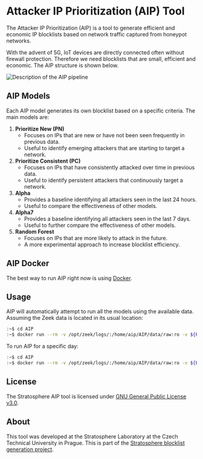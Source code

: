 # Attacker IP Prioritization (AIP) Tool
The Attacker IP Prioritization (AIP) is a tool to generate efficient and economic IP blocklists based on network traffic captured from honeypot networks. 

With the advent of 5G, IoT devices are directly connected often without firewall protection. Therefore we need blocklists that are small, efficient and economic. The AIP structure is shown below.

![Description of the AIP pipeline](images/AIP_Diagram.png "AIP Tool pipeline")

## AIP Models

Each AIP model generates its own blocklist based on a specific criteria. The main models are:

1. **Prioritize New (PN)**
    - Focuses on IPs that are new or have not been seen frequently in previous data.
    - Useful to identify emerging attackers that are starting to target a network.
2. **Prioritize Consistent (PC)**
    - Focuses on IPs that have consistently attacked over time in previous data.
    - Useful to identify persistent attackers that continuously target a network.
3. **Alpha**
    - Provides a baseline identifying all attackers seen in the last 24 hours.
    - Useful to compare the effectiveness of other models.
4. **Alpha7**
    - Provides a baseline identifying all attackers seen in the last 7 days. 
    - Useful to further compare the effectiveness of other models.
5. **Random Forest**
    - Focuses on IPs that are more likely to attack in the future.
    - A more experimental approach to increase blocklist efficiency.


## AIP Docker

The best way to run AIP right now is using [Docker](etc/docker/README.md).

## Usage

AIP will automatically attempt to run all the models using the available data. Assuming the Zeek data is located in its usual location:

```bash
:~$ cd AIP
:~$ docker run --rm -v /opt/zeek/logs/:/home/aip/AIP/data/raw:ro -v ${PWD}/data/:/home/aip/AIP/data/:rw --name aip stratosphereips/aip:latest bin/aip
```

To run AIP for a specific day:
```bash
:~$ cd AIP
:~$ docker run --rm -v /opt/zeek/logs/:/home/aip/AIP/data/raw:ro -v ${PWD}/data/:/home/aip/AIP/data/:rw --name aip stratosphereips/aip:latest bin/aip YYYY-MM-DD
```

## License

The Stratosphere AIP tool is licensed under [GNU General Public License v3.0](https://github.com/stratosphereips/AIP/blob/main/LICENSE).

## About
This tool was developed at the Stratosphere Laboratory at the Czech Technical University in Prague. This is part of the [Stratosphere blocklist generation project](https://mcfp.felk.cvut.cz/publicDatasets/CTU-AIPP-BlackList/).